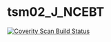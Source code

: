# tsm02_J_NCEBT
<a href="https://scan.coverity.com/projects/wendyzhang1121-tsm02_j_ncebt">
  <img alt="Coverity Scan Build Status"
       src="https://scan.coverity.com/projects/9613/badge.svg"/>
</a>
